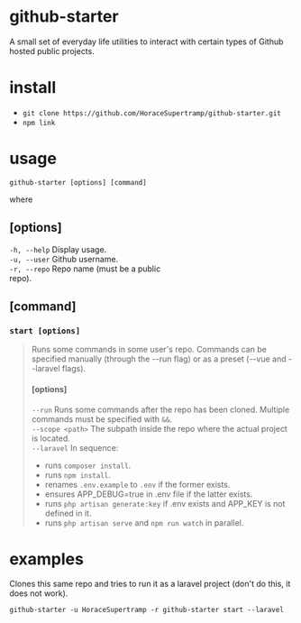 # github-starter

A small set of everyday life utilities to interact with certain types of Github hosted public projects.

# install

- ```git clone https://github.com/HoraceSupertramp/github-starter.git```
 - ```npm link```

# usage

```github-starter [options] [command]```

where

## [options]

```-h, --help``` Display usage.<br>
```-u, --user``` Github username.<br>
```-r, --repo``` Repo name (must be a public<br>repo).

## [command]

### ```start [options]```

>Runs some commands in some user's repo. Commands can be specified manually (through the --run flag) or as a preset (--vue and --laravel flags).
>
>#### [options]
>
>```--run``` Runs some commands after the repo has been cloned. Multiple commands must be specified with ```&&```.<br>
>```--scope <path>``` The subpath inside the repo where the actual project is located.<br>
>```--laravel``` In sequence:<br>
> - runs ```composer install```.
> - runs ```npm install```.
> - renames ```.env.example``` to ```.env``` if the former exists.
> - ensures APP_DEBUG=true in .env file if the latter exists.
> - runs ```php artisan generate:key``` if .env exists and APP_KEY is not defined in it.
> - runs ```php artisan serve``` and ```npm run watch``` in parallel.

# examples

Clones this same repo and tries to run it as a laravel project (don't do this, it does not work).

```github-starter -u HoraceSupertramp -r github-starter start --laravel```

